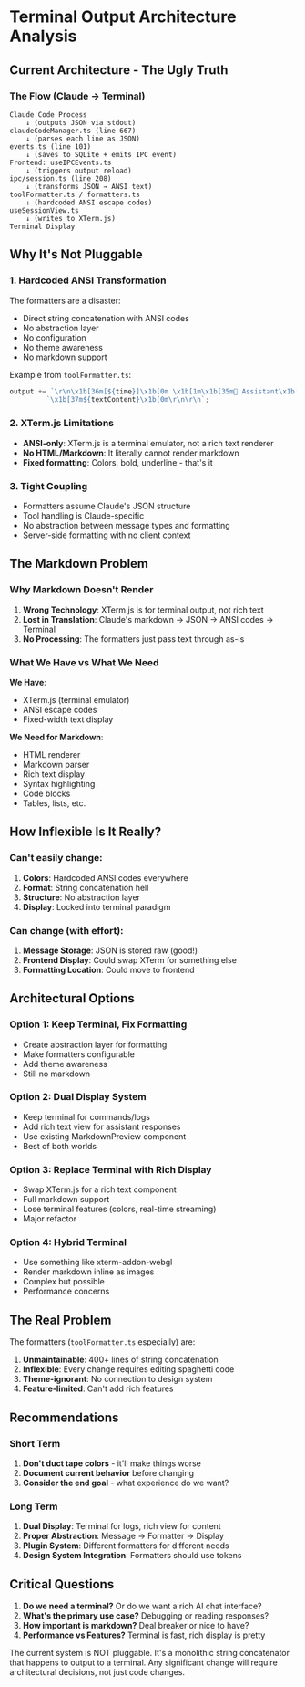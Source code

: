 # Terminal Output Architecture Analysis

## Current Architecture - The Ugly Truth

### The Flow (Claude → Terminal)

```
Claude Code Process 
    ↓ (outputs JSON via stdout)
claudeCodeManager.ts (line 667)
    ↓ (parses each line as JSON)
events.ts (line 101)
    ↓ (saves to SQLite + emits IPC event)
Frontend: useIPCEvents.ts
    ↓ (triggers output reload)
ipc/session.ts (line 208) 
    ↓ (transforms JSON → ANSI text)
toolFormatter.ts / formatters.ts
    ↓ (hardcoded ANSI escape codes)
useSessionView.ts
    ↓ (writes to XTerm.js)
Terminal Display
```

## Why It's Not Pluggable

### 1. **Hardcoded ANSI Transformation**
The formatters are a disaster:
- Direct string concatenation with ANSI codes
- No abstraction layer
- No configuration
- No theme awareness
- No markdown support

Example from `toolFormatter.ts`:
```typescript
output += `\r\n\x1b[36m[${time}]\x1b[0m \x1b[1m\x1b[35m🤖 Assistant\x1b[0m\r\n` +
         `\x1b[37m${textContent}\x1b[0m\r\n\r\n`;
```

### 2. **XTerm.js Limitations**
- **ANSI-only**: XTerm.js is a terminal emulator, not a rich text renderer
- **No HTML/Markdown**: It literally cannot render markdown
- **Fixed formatting**: Colors, bold, underline - that's it

### 3. **Tight Coupling**
- Formatters assume Claude's JSON structure
- Tool handling is Claude-specific
- No abstraction between message types and formatting
- Server-side formatting with no client context

## The Markdown Problem

### Why Markdown Doesn't Render
1. **Wrong Technology**: XTerm.js is for terminal output, not rich text
2. **Lost in Translation**: Claude's markdown → JSON → ANSI codes → Terminal
3. **No Processing**: The formatters just pass text through as-is

### What We Have vs What We Need
**We Have**:
- XTerm.js (terminal emulator)
- ANSI escape codes
- Fixed-width text display

**We Need for Markdown**:
- HTML renderer
- Markdown parser
- Rich text display
- Syntax highlighting
- Code blocks
- Tables, lists, etc.

## How Inflexible Is It Really?

### Can't easily change:
1. **Colors**: Hardcoded ANSI codes everywhere
2. **Format**: String concatenation hell
3. **Structure**: No abstraction layer
4. **Display**: Locked into terminal paradigm

### Can change (with effort):
1. **Message Storage**: JSON is stored raw (good!)
2. **Frontend Display**: Could swap XTerm for something else
3. **Formatting Location**: Could move to frontend

## Architectural Options

### Option 1: Keep Terminal, Fix Formatting
- Create abstraction layer for formatting
- Make formatters configurable
- Add theme awareness
- Still no markdown

### Option 2: Dual Display System
- Keep terminal for commands/logs
- Add rich text view for assistant responses
- Use existing MarkdownPreview component
- Best of both worlds

### Option 3: Replace Terminal with Rich Display
- Swap XTerm.js for a rich text component
- Full markdown support
- Lose terminal features (colors, real-time streaming)
- Major refactor

### Option 4: Hybrid Terminal
- Use something like xterm-addon-webgl
- Render markdown inline as images
- Complex but possible
- Performance concerns

## The Real Problem

The formatters (`toolFormatter.ts` especially) are:
1. **Unmaintainable**: 400+ lines of string concatenation
2. **Inflexible**: Every change requires editing spaghetti code
3. **Theme-ignorant**: No connection to design system
4. **Feature-limited**: Can't add rich features

## Recommendations

### Short Term
1. **Don't duct tape colors** - it'll make things worse
2. **Document current behavior** before changing
3. **Consider the end goal** - what experience do we want?

### Long Term
1. **Dual Display**: Terminal for logs, rich view for content
2. **Proper Abstraction**: Message → Formatter → Display
3. **Plugin System**: Different formatters for different needs
4. **Design System Integration**: Formatters should use tokens

## Critical Questions

1. **Do we need a terminal?** Or do we want a rich AI chat interface?
2. **What's the primary use case?** Debugging or reading responses?
3. **How important is markdown?** Deal breaker or nice to have?
4. **Performance vs Features?** Terminal is fast, rich display is pretty

The current system is NOT pluggable. It's a monolithic string concatenator that happens to output to a terminal. Any significant change will require architectural decisions, not just code changes.